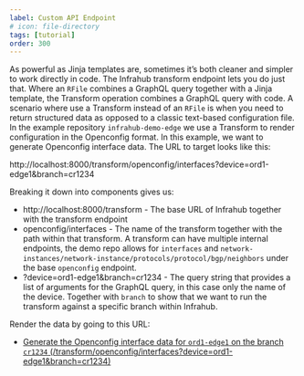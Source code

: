 ```yaml
---
label: Custom API Endpoint
# icon: file-directory
tags: [tutorial]
order: 300
---
```

As powerful as Jinja templates are, sometimes it’s both cleaner and simpler to work directly in code. The Infrahub transform endpoint lets you do just that. Where an `RFile` combines a GraphQL query together with a Jinja template, the Transform operation combines a GraphQL query with code. A scenario where use a Transform instead of an `RFile` is when you need to return structured data as opposed to a classic text-based configuration file.
In the example repository `infrahub-demo-edge` we use a Transform to render configuration in the Openconfig format. In this example, we want to generate Openconfig interface data. The URL to target looks like this:

http://localhost:8000/transform/openconfig/interfaces?device=ord1-edge1&branch=cr1234

Breaking it down into components gives us:
- http://localhost:8000/transform - The base URL of Infrahub together with the transform endpoint
- openconfig/interfaces - The name of the transform together with the path within that transform. A transform can have multiple internal endpoints, the demo repo allows for `interfaces` and `network-instances/network-instance/protocols/protocol/bgp/neighbors` under the base `openconfig` endpoint.
- ?device=ord1-edge1&branch=cr1234 - The query string that provides a list of arguments for the GraphQL query, in this case only the name of the device. Together with `branch` to show that we want to run the transform against a specific branch within Infrahub.

Render the data by going to this URL:
- [Generate the Openconfig interface data for `ord1-edge1` on the branch `cr1234` (/transform/openconfig/interfaces?device=ord1-edge1&branch=cr1234)](http://localhost:8000/transform/openconfig/interfaces?device=ord1-edge1&branch=cr1234)


